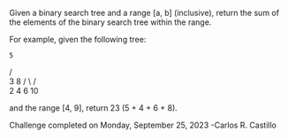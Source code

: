 Given a binary search tree and a range [a, b] (inclusive), return the sum of the elements of the binary search tree within the range.

For example, given the following tree:

    5
   / \
  3   8
 / \ / \
2  4 6  10

and the range [4, 9], return 23 (5 + 4 + 6 + 8).


Challenge completed on Monday, September 25, 2023
-Carlos R. Castillo